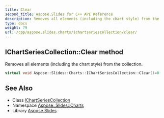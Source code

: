 ```yaml
---
title: Clear
second_title: Aspose.Slides for C++ API Reference
description: Removes all elements (including the chart style) from the collection.
type: docs
weight: 79
url: /cpp/aspose.slides.charts/ichartseriescollection/clear/
---
```

## IChartSeriesCollection::Clear method


Removes all elements (including the chart style) from the collection.

```cpp
virtual void Aspose::Slides::Charts::IChartSeriesCollection::Clear()=0
```

## See Also

* Class [IChartSeriesCollection](../)
* Namespace [Aspose::Slides::Charts](../../)
* Library [Aspose.Slides](../../../)
